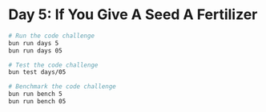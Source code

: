 # Day 5: If You Give A Seed A Fertilizer

```bash
# Run the code challenge
bun run days 5
bun run days 05

# Test the code challenge
bun test days/05

# Benchmark the code challenge
bun run bench 5
bun run bench 05
```
